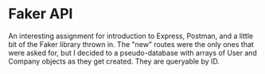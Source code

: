 # Faker API

An interesting assignment for introduction to Express, Postman, and a little bit of the Faker library thrown in. The "new" routes were the only ones that were asked for, but I decided to a pseudo-database with arrays of User and Company objects as they get created. They are queryable by ID.

